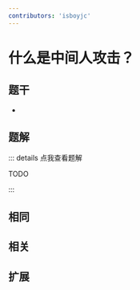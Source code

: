 ```yaml
---
contributors: 'isboyjc'
---
```


# 什么是中间人攻击？


## 题干

- 



## 题解

::: details 点我查看题解

  TODO

:::



## 相同


## 相关


## 扩展

